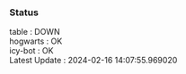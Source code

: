 ### Status


table : DOWN  
hogwarts : OK  
icy-bot : OK  
Latest Update : 2024-02-16 14:07:55.969020

